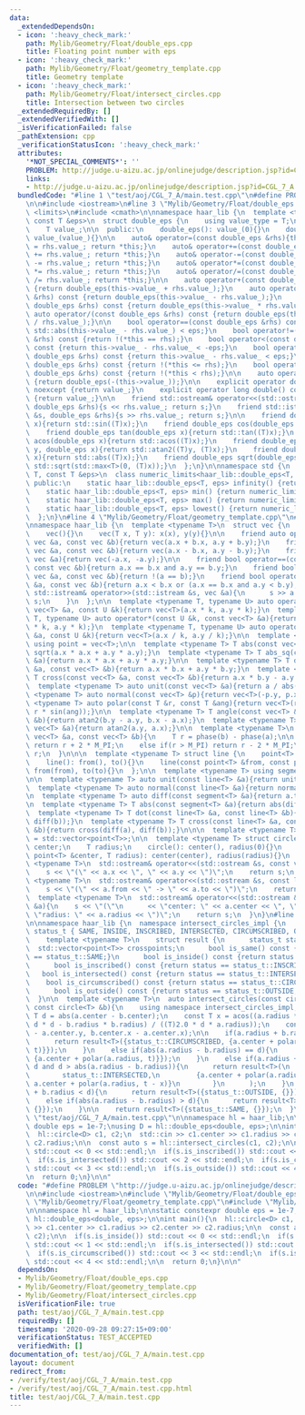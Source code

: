 ```yaml
---
data:
  _extendedDependsOn:
  - icon: ':heavy_check_mark:'
    path: Mylib/Geometry/Float/double_eps.cpp
    title: Floating point number with eps
  - icon: ':heavy_check_mark:'
    path: Mylib/Geometry/Float/geometry_template.cpp
    title: Geometry template
  - icon: ':heavy_check_mark:'
    path: Mylib/Geometry/Float/intersect_circles.cpp
    title: Intersection between two circles
  _extendedRequiredBy: []
  _extendedVerifiedWith: []
  _isVerificationFailed: false
  _pathExtension: cpp
  _verificationStatusIcon: ':heavy_check_mark:'
  attributes:
    '*NOT_SPECIAL_COMMENTS*': ''
    PROBLEM: http://judge.u-aizu.ac.jp/onlinejudge/description.jsp?id=CGL_7_A
    links:
    - http://judge.u-aizu.ac.jp/onlinejudge/description.jsp?id=CGL_7_A
  bundledCode: "#line 1 \"test/aoj/CGL_7_A/main.test.cpp\"\n#define PROBLEM \"http://judge.u-aizu.ac.jp/onlinejudge/description.jsp?id=CGL_7_A\"\
    \n\n#include <iostream>\n#line 3 \"Mylib/Geometry/Float/double_eps.cpp\"\n#include\
    \ <limits>\n#include <cmath>\n\nnamespace haar_lib {\n  template <typename T,\
    \ const T &eps>\n  struct double_eps {\n    using value_type = T;\n\n  private:\n\
    \    T value_;\n\n  public:\n    double_eps(): value_(0){}\n    double_eps(T value_):\
    \ value_(value_){}\n\n    auto& operator=(const double_eps &rhs){this->value_\
    \ = rhs.value_; return *this;}\n    auto& operator+=(const double_eps &rhs){this->value_\
    \ += rhs.value_; return *this;}\n    auto& operator-=(const double_eps &rhs){this->value_\
    \ -= rhs.value_; return *this;}\n    auto& operator*=(const double_eps &rhs){this->value_\
    \ *= rhs.value_; return *this;}\n    auto& operator/=(const double_eps &rhs){this->value_\
    \ /= rhs.value_; return *this;}\n\n    auto operator+(const double_eps &rhs) const\
    \ {return double_eps(this->value_ + rhs.value_);}\n    auto operator-(const double_eps\
    \ &rhs) const {return double_eps(this->value_ - rhs.value_);}\n    auto operator*(const\
    \ double_eps &rhs) const {return double_eps(this->value_ * rhs.value_);}\n   \
    \ auto operator/(const double_eps &rhs) const {return double_eps(this->value_\
    \ / rhs.value_);}\n\n    bool operator==(const double_eps &rhs) const {return\
    \ std::abs(this->value_ - rhs.value_) < eps;}\n    bool operator!=(const double_eps\
    \ &rhs) const {return !(*this == rhs);}\n    bool operator<(const double_eps &rhs)\
    \ const {return this->value_ - rhs.value_ < -eps;}\n    bool operator<=(const\
    \ double_eps &rhs) const {return this->value_ - rhs.value_ < eps;}\n    bool operator>(const\
    \ double_eps &rhs) const {return !(*this <= rhs);}\n    bool operator>=(const\
    \ double_eps &rhs) const {return !(*this < rhs);}\n\n    auto operator-() const\
    \ {return double_eps(-(this->value_));}\n\n    explicit operator double() const\
    \ noexcept {return value_;}\n    explicit operator long double() const noexcept\
    \ {return value_;}\n\n    friend std::ostream& operator<<(std::ostream &s, const\
    \ double_eps &rhs){s << rhs.value_; return s;}\n    friend std::istream& operator>>(std::istream\
    \ &s, double_eps &rhs){s >> rhs.value_; return s;}\n\n    friend double_eps sin(double_eps\
    \ x){return std::sin((T)x);}\n    friend double_eps cos(double_eps x){return std::cos((T)x);}\n\
    \    friend double_eps tan(double_eps x){return std::tan((T)x);}\n    friend double_eps\
    \ acos(double_eps x){return std::acos((T)x);}\n    friend double_eps atan2(double_eps\
    \ y, double_eps x){return std::atan2((T)y, (T)x);}\n    friend double_eps abs(double_eps\
    \ x){return std::abs((T)x);}\n    friend double_eps sqrt(double_eps x){return\
    \ std::sqrt(std::max<T>(0, (T)x));}\n  };\n}\n\nnamespace std {\n  template <typename\
    \ T, const T &eps>\n  class numeric_limits<haar_lib::double_eps<T, eps>> {\n \
    \ public:\n    static haar_lib::double_eps<T, eps> infinity() {return numeric_limits<T>::infinity();}\n\
    \    static haar_lib::double_eps<T, eps> min() {return numeric_limits<T>::min();}\n\
    \    static haar_lib::double_eps<T, eps> max() {return numeric_limits<T>::max();}\n\
    \    static haar_lib::double_eps<T, eps> lowest() {return numeric_limits<T>::lowest();}\n\
    \  };\n}\n#line 4 \"Mylib/Geometry/Float/geometry_template.cpp\"\n#include <vector>\n\
    \nnamespace haar_lib {\n  template <typename T>\n  struct vec {\n    T x, y;\n\
    \    vec(){}\n    vec(T x, T y): x(x), y(y){}\n\n    friend auto operator+(const\
    \ vec &a, const vec &b){return vec(a.x + b.x, a.y + b.y);}\n    friend auto operator-(const\
    \ vec &a, const vec &b){return vec(a.x - b.x, a.y - b.y);}\n    friend auto operator-(const\
    \ vec &a){return vec(-a.x, -a.y);}\n\n    friend bool operator==(const vec &a,\
    \ const vec &b){return a.x == b.x and a.y == b.y;}\n    friend bool operator!=(const\
    \ vec &a, const vec &b){return !(a == b);}\n    friend bool operator<(const vec\
    \ &a, const vec &b){return a.x < b.x or (a.x == b.x and a.y < b.y);}\n\n    friend\
    \ std::istream& operator>>(std::istream &s, vec &a){\n      s >> a.x >> a.y; return\
    \ s;\n    }\n  };\n\n  template <typename T, typename U> auto operator*(const\
    \ vec<T> &a, const U &k){return vec<T>(a.x * k, a.y * k);}\n  template <typename\
    \ T, typename U> auto operator*(const U &k, const vec<T> &a){return vec<T>(a.x\
    \ * k, a.y * k);}\n  template <typename T, typename U> auto operator/(const vec<T>\
    \ &a, const U &k){return vec<T>(a.x / k, a.y / k);}\n\n  template <typename T>\
    \ using point = vec<T>;\n\n  template <typename T> T abs(const vec<T> &a){return\
    \ sqrt(a.x * a.x + a.y * a.y);}\n  template <typename T> T abs_sq(const vec<T>\
    \ &a){return a.x * a.x + a.y * a.y;}\n\n  template <typename T> T dot(const vec<T>\
    \ &a, const vec<T> &b){return a.x * b.x + a.y * b.y;}\n  template <typename T>\
    \ T cross(const vec<T> &a, const vec<T> &b){return a.x * b.y - a.y * b.x;}\n\n\
    \  template <typename T> auto unit(const vec<T> &a){return a / abs(a);}\n  template\
    \ <typename T> auto normal(const vec<T> &p){return vec<T>(-p.y, p.x);}\n\n  template\
    \ <typename T> auto polar(const T &r, const T &ang){return vec<T>(r * cos(ang),\
    \ r * sin(ang));}\n\n  template <typename T> T angle(const vec<T> &a, const vec<T>\
    \ &b){return atan2(b.y - a.y, b.x - a.x);}\n  template <typename T> T phase(const\
    \ vec<T> &a){return atan2(a.y, a.x);}\n\n  template <typename T>\n  T angle_diff(const\
    \ vec<T> &a, const vec<T> &b){\n    T r = phase(b) - phase(a);\n\n    if(r < -M_PI)\
    \ return r + 2 * M_PI;\n    else if(r > M_PI) return r - 2 * M_PI;\n    return\
    \ r;\n  }\n\n\n  template <typename T> struct line {\n    point<T> from, to;\n\
    \    line(): from(), to(){}\n    line(const point<T> &from, const point<T> &to):\
    \ from(from), to(to){}\n  };\n\n  template <typename T> using segment = line<T>;\n\
    \n\n  template <typename T> auto unit(const line<T> &a){return unit(a.to - a.from);}\n\
    \  template <typename T> auto normal(const line<T> &a){return normal(a.to - a.from);}\n\
    \n  template <typename T> auto diff(const segment<T> &a){return a.to - a.from;}\n\
    \n  template <typename T> T abs(const segment<T> &a){return abs(diff(a));}\n\n\
    \  template <typename T> T dot(const line<T> &a, const line<T> &b){return dot(diff(a),\
    \ diff(b));}\n  template <typename T> T cross(const line<T> &a, const line<T>\
    \ &b){return cross(diff(a), diff(b));}\n\n\n  template <typename T> using polygon\
    \ = std::vector<point<T>>;\n\n  template <typename T> struct circle {\n    point<T>\
    \ center;\n    T radius;\n    circle(): center(), radius(0){}\n    circle(const\
    \ point<T> &center, T radius): center(center), radius(radius){}\n  };\n\n  template\
    \ <typename T>\n  std::ostream& operator<<(std::ostream &s, const vec<T> &a){\n\
    \    s << \"(\" << a.x << \", \" << a.y << \")\";\n    return s;\n  }\n\n  template\
    \ <typename T>\n  std::ostream& operator<<(std::ostream &s, const line<T> &a){\n\
    \    s << \"(\" << a.from << \" -> \" << a.to << \")\";\n    return s;\n  }\n\n\
    \  template <typename T>\n  std::ostream& operator<<(std::ostream &s, const circle<T>\
    \ &a){\n    s << \"(\"\n      << \"center: \" << a.center << \", \"\n      <<\
    \ \"radius: \" << a.radius << \")\";\n    return s;\n  }\n}\n#line 4 \"Mylib/Geometry/Float/intersect_circles.cpp\"\
    \n\nnamespace haar_lib {\n  namespace intersect_circles_impl {\n    enum class\
    \ status_t { SAME, INSIDE, INSCRIBED, INTERSECTED, CIRCUMSCRIBED, OUTSIDE };\n\
    \    template <typename T>\n    struct result {\n      status_t status;\n    \
    \  std::vector<point<T>> crosspoints;\n      bool is_same() const {return status\
    \ == status_t::SAME;}\n      bool is_inside() const {return status == status_t::INSIDE;}\n\
    \      bool is_inscribed() const {return status == status_t::INSCRIBED;}\n   \
    \   bool is_intersected() const {return status == status_t::INTERSECTED;}\n  \
    \    bool is_circumscribed() const {return status == status_t::CIRCUMSCRIBED;}\n\
    \      bool is_outside() const {return status == status_t::OUTSIDE;}\n    };\n\
    \  }\n\n  template <typename T>\n  auto intersect_circles(const circle<T> &a,\
    \ const circle<T> &b){\n    using namespace intersect_circles_impl;\n\n    const\
    \ T d = abs(a.center - b.center);\n    const T x = acos((a.radius * a.radius +\
    \ d * d - b.radius * b.radius) / ((T)2.0 * d * a.radius));\n    const T t = atan2(b.center.y\
    \ - a.center.y, b.center.x - a.center.x);\n\n    if(a.radius + b.radius == d){\n\
    \      return result<T>({status_t::CIRCUMSCRIBED, {a.center + polar(a.radius,\
    \ t)}});\n    }\n    else if(abs(a.radius - b.radius) == d){\n      return result<T>({status_t::INSCRIBED,\
    \ {a.center + polar(a.radius, t)}});\n    }\n    else if(a.radius + b.radius >\
    \ d and d > abs(a.radius - b.radius)){\n      return result<T>(\n        {\n \
    \        status_t::INTERSECTED,\n         {a.center + polar(a.radius, t + x),\
    \ a.center + polar(a.radius, t - x)}\n        }\n      );\n    }\n    else if(a.radius\
    \ + b.radius < d){\n      return result<T>({status_t::OUTSIDE, {}});\n    }\n\
    \    else if(abs(a.radius - b.radius) > d){\n      return result<T>({status_t::INSIDE,\
    \ {}});\n    }\n\n    return result<T>({status_t::SAME, {}});\n  }\n}\n#line 7\
    \ \"test/aoj/CGL_7_A/main.test.cpp\"\n\nnamespace hl = haar_lib;\n\nstatic constexpr\
    \ double eps = 1e-7;\nusing D = hl::double_eps<double, eps>;\n\nint main(){\n\
    \  hl::circle<D> c1, c2;\n  std::cin >> c1.center >> c1.radius >> c2.center >>\
    \ c2.radius;\n\n  const auto s = hl::intersect_circles(c1, c2);\n\n  if(s.is_inside())\
    \ std::cout << 0 << std::endl;\n  if(s.is_inscribed()) std::cout << 1 << std::endl;\n\
    \  if(s.is_intersected()) std::cout << 2 << std::endl;\n  if(s.is_circumscribed())\
    \ std::cout << 3 << std::endl;\n  if(s.is_outside()) std::cout << 4 << std::endl;\n\
    \n  return 0;\n}\n\n"
  code: "#define PROBLEM \"http://judge.u-aizu.ac.jp/onlinejudge/description.jsp?id=CGL_7_A\"\
    \n\n#include <iostream>\n#include \"Mylib/Geometry/Float/double_eps.cpp\"\n#include\
    \ \"Mylib/Geometry/Float/geometry_template.cpp\"\n#include \"Mylib/Geometry/Float/intersect_circles.cpp\"\
    \n\nnamespace hl = haar_lib;\n\nstatic constexpr double eps = 1e-7;\nusing D =\
    \ hl::double_eps<double, eps>;\n\nint main(){\n  hl::circle<D> c1, c2;\n  std::cin\
    \ >> c1.center >> c1.radius >> c2.center >> c2.radius;\n\n  const auto s = hl::intersect_circles(c1,\
    \ c2);\n\n  if(s.is_inside()) std::cout << 0 << std::endl;\n  if(s.is_inscribed())\
    \ std::cout << 1 << std::endl;\n  if(s.is_intersected()) std::cout << 2 << std::endl;\n\
    \  if(s.is_circumscribed()) std::cout << 3 << std::endl;\n  if(s.is_outside())\
    \ std::cout << 4 << std::endl;\n\n  return 0;\n}\n\n"
  dependsOn:
  - Mylib/Geometry/Float/double_eps.cpp
  - Mylib/Geometry/Float/geometry_template.cpp
  - Mylib/Geometry/Float/intersect_circles.cpp
  isVerificationFile: true
  path: test/aoj/CGL_7_A/main.test.cpp
  requiredBy: []
  timestamp: '2020-09-28 09:27:15+09:00'
  verificationStatus: TEST_ACCEPTED
  verifiedWith: []
documentation_of: test/aoj/CGL_7_A/main.test.cpp
layout: document
redirect_from:
- /verify/test/aoj/CGL_7_A/main.test.cpp
- /verify/test/aoj/CGL_7_A/main.test.cpp.html
title: test/aoj/CGL_7_A/main.test.cpp
---
```

